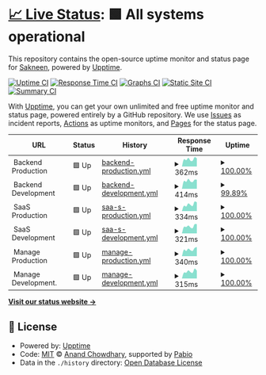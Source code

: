 # [📈 Live Status](https://Sakneen.github.io/uptime-status): <!--live status--> **🟩 All systems operational**

This repository contains the open-source uptime monitor and status page for [Sakneen](www.sakneen.com), powered by [Upptime](https://github.com/upptime/upptime).

[![Uptime CI](https://github.com/Sakneen/uptime-status/workflows/Uptime%20CI/badge.svg)](https://github.com/Sakneen/uptime-status/actions?query=workflow%3A%22Uptime+CI%22)
[![Response Time CI](https://github.com/Sakneen/uptime-status/workflows/Response%20Time%20CI/badge.svg)](https://github.com/Sakneen/uptime-status/actions?query=workflow%3A%22Response+Time+CI%22)
[![Graphs CI](https://github.com/Sakneen/uptime-status/workflows/Graphs%20CI/badge.svg)](https://github.com/Sakneen/uptime-status/actions?query=workflow%3A%22Graphs+CI%22)
[![Static Site CI](https://github.com/Sakneen/uptime-status/workflows/Static%20Site%20CI/badge.svg)](https://github.com/Sakneen/uptime-status/actions?query=workflow%3A%22Static+Site+CI%22)
[![Summary CI](https://github.com/Sakneen/uptime-status/workflows/Summary%20CI/badge.svg)](https://github.com/Sakneen/uptime-status/actions?query=workflow%3A%22Summary+CI%22)

With [Upptime](https://upptime.js.org), you can get your own unlimited and free uptime monitor and status page, powered entirely by a GitHub repository. We use [Issues](https://github.com/Sakneen/uptime-status/issues) as incident reports, [Actions](https://github.com/Sakneen/uptime-status/actions) as uptime monitors, and [Pages](https://Sakneen.github.io/uptime-status) for the status page.

<!--start: status pages-->
<!-- This summary is generated by Upptime (https://github.com/upptime/upptime) -->
<!-- Do not edit this manually, your changes will be overwritten -->
<!-- prettier-ignore -->
| URL | Status | History | Response Time | Uptime |
| --- | ------ | ------- | ------------- | ------ |
| <img alt="" src="https://img.sakneen.com/logos-email/logo_rOc78V2s7.png" height="13"> Backend Production | 🟩 Up | [backend-production.yml](https://github.com/Sakneen/uptime-status/commits/HEAD/history/backend-production.yml) | <details><summary><img alt="Response time graph" src="./graphs/backend-production/response-time-week.png" height="20"> 362ms</summary><br><a href="https://status.sakneen.com/history/backend-production"><img alt="Response time 365" src="https://img.shields.io/endpoint?url=https%3A%2F%2Fraw.githubusercontent.com%2FSakneen%2Fuptime-status%2FHEAD%2Fapi%2Fbackend-production%2Fresponse-time.json"></a><br><a href="https://status.sakneen.com/history/backend-production"><img alt="24-hour response time 404" src="https://img.shields.io/endpoint?url=https%3A%2F%2Fraw.githubusercontent.com%2FSakneen%2Fuptime-status%2FHEAD%2Fapi%2Fbackend-production%2Fresponse-time-day.json"></a><br><a href="https://status.sakneen.com/history/backend-production"><img alt="7-day response time 362" src="https://img.shields.io/endpoint?url=https%3A%2F%2Fraw.githubusercontent.com%2FSakneen%2Fuptime-status%2FHEAD%2Fapi%2Fbackend-production%2Fresponse-time-week.json"></a><br><a href="https://status.sakneen.com/history/backend-production"><img alt="30-day response time 349" src="https://img.shields.io/endpoint?url=https%3A%2F%2Fraw.githubusercontent.com%2FSakneen%2Fuptime-status%2FHEAD%2Fapi%2Fbackend-production%2Fresponse-time-month.json"></a><br><a href="https://status.sakneen.com/history/backend-production"><img alt="1-year response time 365" src="https://img.shields.io/endpoint?url=https%3A%2F%2Fraw.githubusercontent.com%2FSakneen%2Fuptime-status%2FHEAD%2Fapi%2Fbackend-production%2Fresponse-time-year.json"></a></details> | <details><summary><a href="https://status.sakneen.com/history/backend-production">100.00%</a></summary><a href="https://status.sakneen.com/history/backend-production"><img alt="All-time uptime 100.00%" src="https://img.shields.io/endpoint?url=https%3A%2F%2Fraw.githubusercontent.com%2FSakneen%2Fuptime-status%2FHEAD%2Fapi%2Fbackend-production%2Fuptime.json"></a><br><a href="https://status.sakneen.com/history/backend-production"><img alt="24-hour uptime 100.00%" src="https://img.shields.io/endpoint?url=https%3A%2F%2Fraw.githubusercontent.com%2FSakneen%2Fuptime-status%2FHEAD%2Fapi%2Fbackend-production%2Fuptime-day.json"></a><br><a href="https://status.sakneen.com/history/backend-production"><img alt="7-day uptime 100.00%" src="https://img.shields.io/endpoint?url=https%3A%2F%2Fraw.githubusercontent.com%2FSakneen%2Fuptime-status%2FHEAD%2Fapi%2Fbackend-production%2Fuptime-week.json"></a><br><a href="https://status.sakneen.com/history/backend-production"><img alt="30-day uptime 100.00%" src="https://img.shields.io/endpoint?url=https%3A%2F%2Fraw.githubusercontent.com%2FSakneen%2Fuptime-status%2FHEAD%2Fapi%2Fbackend-production%2Fuptime-month.json"></a><br><a href="https://status.sakneen.com/history/backend-production"><img alt="1-year uptime 100.00%" src="https://img.shields.io/endpoint?url=https%3A%2F%2Fraw.githubusercontent.com%2FSakneen%2Fuptime-status%2FHEAD%2Fapi%2Fbackend-production%2Fuptime-year.json"></a></details>
| <img alt="" src="https://img.sakneen.com/logos-email/logo_rOc78V2s7.png" height="13"> Backend Development | 🟩 Up | [backend-development.yml](https://github.com/Sakneen/uptime-status/commits/HEAD/history/backend-development.yml) | <details><summary><img alt="Response time graph" src="./graphs/backend-development/response-time-week.png" height="20"> 414ms</summary><br><a href="https://status.sakneen.com/history/backend-development"><img alt="Response time 406" src="https://img.shields.io/endpoint?url=https%3A%2F%2Fraw.githubusercontent.com%2FSakneen%2Fuptime-status%2FHEAD%2Fapi%2Fbackend-development%2Fresponse-time.json"></a><br><a href="https://status.sakneen.com/history/backend-development"><img alt="24-hour response time 464" src="https://img.shields.io/endpoint?url=https%3A%2F%2Fraw.githubusercontent.com%2FSakneen%2Fuptime-status%2FHEAD%2Fapi%2Fbackend-development%2Fresponse-time-day.json"></a><br><a href="https://status.sakneen.com/history/backend-development"><img alt="7-day response time 414" src="https://img.shields.io/endpoint?url=https%3A%2F%2Fraw.githubusercontent.com%2FSakneen%2Fuptime-status%2FHEAD%2Fapi%2Fbackend-development%2Fresponse-time-week.json"></a><br><a href="https://status.sakneen.com/history/backend-development"><img alt="30-day response time 394" src="https://img.shields.io/endpoint?url=https%3A%2F%2Fraw.githubusercontent.com%2FSakneen%2Fuptime-status%2FHEAD%2Fapi%2Fbackend-development%2Fresponse-time-month.json"></a><br><a href="https://status.sakneen.com/history/backend-development"><img alt="1-year response time 406" src="https://img.shields.io/endpoint?url=https%3A%2F%2Fraw.githubusercontent.com%2FSakneen%2Fuptime-status%2FHEAD%2Fapi%2Fbackend-development%2Fresponse-time-year.json"></a></details> | <details><summary><a href="https://status.sakneen.com/history/backend-development">99.89%</a></summary><a href="https://status.sakneen.com/history/backend-development"><img alt="All-time uptime 99.99%" src="https://img.shields.io/endpoint?url=https%3A%2F%2Fraw.githubusercontent.com%2FSakneen%2Fuptime-status%2FHEAD%2Fapi%2Fbackend-development%2Fuptime.json"></a><br><a href="https://status.sakneen.com/history/backend-development"><img alt="24-hour uptime 99.21%" src="https://img.shields.io/endpoint?url=https%3A%2F%2Fraw.githubusercontent.com%2FSakneen%2Fuptime-status%2FHEAD%2Fapi%2Fbackend-development%2Fuptime-day.json"></a><br><a href="https://status.sakneen.com/history/backend-development"><img alt="7-day uptime 99.89%" src="https://img.shields.io/endpoint?url=https%3A%2F%2Fraw.githubusercontent.com%2FSakneen%2Fuptime-status%2FHEAD%2Fapi%2Fbackend-development%2Fuptime-week.json"></a><br><a href="https://status.sakneen.com/history/backend-development"><img alt="30-day uptime 99.97%" src="https://img.shields.io/endpoint?url=https%3A%2F%2Fraw.githubusercontent.com%2FSakneen%2Fuptime-status%2FHEAD%2Fapi%2Fbackend-development%2Fuptime-month.json"></a><br><a href="https://status.sakneen.com/history/backend-development"><img alt="1-year uptime 99.99%" src="https://img.shields.io/endpoint?url=https%3A%2F%2Fraw.githubusercontent.com%2FSakneen%2Fuptime-status%2FHEAD%2Fapi%2Fbackend-development%2Fuptime-year.json"></a></details>
| <img alt="" src="https://img.sakneen.com/logos-email/logo_rOc78V2s7.png" height="13"> SaaS Production | 🟩 Up | [saa-s-production.yml](https://github.com/Sakneen/uptime-status/commits/HEAD/history/saa-s-production.yml) | <details><summary><img alt="Response time graph" src="./graphs/saa-s-production/response-time-week.png" height="20"> 334ms</summary><br><a href="https://status.sakneen.com/history/saa-s-production"><img alt="Response time 333" src="https://img.shields.io/endpoint?url=https%3A%2F%2Fraw.githubusercontent.com%2FSakneen%2Fuptime-status%2FHEAD%2Fapi%2Fsaa-s-production%2Fresponse-time.json"></a><br><a href="https://status.sakneen.com/history/saa-s-production"><img alt="24-hour response time 439" src="https://img.shields.io/endpoint?url=https%3A%2F%2Fraw.githubusercontent.com%2FSakneen%2Fuptime-status%2FHEAD%2Fapi%2Fsaa-s-production%2Fresponse-time-day.json"></a><br><a href="https://status.sakneen.com/history/saa-s-production"><img alt="7-day response time 334" src="https://img.shields.io/endpoint?url=https%3A%2F%2Fraw.githubusercontent.com%2FSakneen%2Fuptime-status%2FHEAD%2Fapi%2Fsaa-s-production%2Fresponse-time-week.json"></a><br><a href="https://status.sakneen.com/history/saa-s-production"><img alt="30-day response time 320" src="https://img.shields.io/endpoint?url=https%3A%2F%2Fraw.githubusercontent.com%2FSakneen%2Fuptime-status%2FHEAD%2Fapi%2Fsaa-s-production%2Fresponse-time-month.json"></a><br><a href="https://status.sakneen.com/history/saa-s-production"><img alt="1-year response time 333" src="https://img.shields.io/endpoint?url=https%3A%2F%2Fraw.githubusercontent.com%2FSakneen%2Fuptime-status%2FHEAD%2Fapi%2Fsaa-s-production%2Fresponse-time-year.json"></a></details> | <details><summary><a href="https://status.sakneen.com/history/saa-s-production">100.00%</a></summary><a href="https://status.sakneen.com/history/saa-s-production"><img alt="All-time uptime 100.00%" src="https://img.shields.io/endpoint?url=https%3A%2F%2Fraw.githubusercontent.com%2FSakneen%2Fuptime-status%2FHEAD%2Fapi%2Fsaa-s-production%2Fuptime.json"></a><br><a href="https://status.sakneen.com/history/saa-s-production"><img alt="24-hour uptime 100.00%" src="https://img.shields.io/endpoint?url=https%3A%2F%2Fraw.githubusercontent.com%2FSakneen%2Fuptime-status%2FHEAD%2Fapi%2Fsaa-s-production%2Fuptime-day.json"></a><br><a href="https://status.sakneen.com/history/saa-s-production"><img alt="7-day uptime 100.00%" src="https://img.shields.io/endpoint?url=https%3A%2F%2Fraw.githubusercontent.com%2FSakneen%2Fuptime-status%2FHEAD%2Fapi%2Fsaa-s-production%2Fuptime-week.json"></a><br><a href="https://status.sakneen.com/history/saa-s-production"><img alt="30-day uptime 100.00%" src="https://img.shields.io/endpoint?url=https%3A%2F%2Fraw.githubusercontent.com%2FSakneen%2Fuptime-status%2FHEAD%2Fapi%2Fsaa-s-production%2Fuptime-month.json"></a><br><a href="https://status.sakneen.com/history/saa-s-production"><img alt="1-year uptime 100.00%" src="https://img.shields.io/endpoint?url=https%3A%2F%2Fraw.githubusercontent.com%2FSakneen%2Fuptime-status%2FHEAD%2Fapi%2Fsaa-s-production%2Fuptime-year.json"></a></details>
| <img alt="" src="https://img.sakneen.com/logos-email/logo_rOc78V2s7.png" height="13"> SaaS Development | 🟩 Up | [saa-s-development.yml](https://github.com/Sakneen/uptime-status/commits/HEAD/history/saa-s-development.yml) | <details><summary><img alt="Response time graph" src="./graphs/saa-s-development/response-time-week.png" height="20"> 321ms</summary><br><a href="https://status.sakneen.com/history/saa-s-development"><img alt="Response time 332" src="https://img.shields.io/endpoint?url=https%3A%2F%2Fraw.githubusercontent.com%2FSakneen%2Fuptime-status%2FHEAD%2Fapi%2Fsaa-s-development%2Fresponse-time.json"></a><br><a href="https://status.sakneen.com/history/saa-s-development"><img alt="24-hour response time 416" src="https://img.shields.io/endpoint?url=https%3A%2F%2Fraw.githubusercontent.com%2FSakneen%2Fuptime-status%2FHEAD%2Fapi%2Fsaa-s-development%2Fresponse-time-day.json"></a><br><a href="https://status.sakneen.com/history/saa-s-development"><img alt="7-day response time 321" src="https://img.shields.io/endpoint?url=https%3A%2F%2Fraw.githubusercontent.com%2FSakneen%2Fuptime-status%2FHEAD%2Fapi%2Fsaa-s-development%2Fresponse-time-week.json"></a><br><a href="https://status.sakneen.com/history/saa-s-development"><img alt="30-day response time 320" src="https://img.shields.io/endpoint?url=https%3A%2F%2Fraw.githubusercontent.com%2FSakneen%2Fuptime-status%2FHEAD%2Fapi%2Fsaa-s-development%2Fresponse-time-month.json"></a><br><a href="https://status.sakneen.com/history/saa-s-development"><img alt="1-year response time 332" src="https://img.shields.io/endpoint?url=https%3A%2F%2Fraw.githubusercontent.com%2FSakneen%2Fuptime-status%2FHEAD%2Fapi%2Fsaa-s-development%2Fresponse-time-year.json"></a></details> | <details><summary><a href="https://status.sakneen.com/history/saa-s-development">100.00%</a></summary><a href="https://status.sakneen.com/history/saa-s-development"><img alt="All-time uptime 99.98%" src="https://img.shields.io/endpoint?url=https%3A%2F%2Fraw.githubusercontent.com%2FSakneen%2Fuptime-status%2FHEAD%2Fapi%2Fsaa-s-development%2Fuptime.json"></a><br><a href="https://status.sakneen.com/history/saa-s-development"><img alt="24-hour uptime 100.00%" src="https://img.shields.io/endpoint?url=https%3A%2F%2Fraw.githubusercontent.com%2FSakneen%2Fuptime-status%2FHEAD%2Fapi%2Fsaa-s-development%2Fuptime-day.json"></a><br><a href="https://status.sakneen.com/history/saa-s-development"><img alt="7-day uptime 100.00%" src="https://img.shields.io/endpoint?url=https%3A%2F%2Fraw.githubusercontent.com%2FSakneen%2Fuptime-status%2FHEAD%2Fapi%2Fsaa-s-development%2Fuptime-week.json"></a><br><a href="https://status.sakneen.com/history/saa-s-development"><img alt="30-day uptime 100.00%" src="https://img.shields.io/endpoint?url=https%3A%2F%2Fraw.githubusercontent.com%2FSakneen%2Fuptime-status%2FHEAD%2Fapi%2Fsaa-s-development%2Fuptime-month.json"></a><br><a href="https://status.sakneen.com/history/saa-s-development"><img alt="1-year uptime 99.98%" src="https://img.shields.io/endpoint?url=https%3A%2F%2Fraw.githubusercontent.com%2FSakneen%2Fuptime-status%2FHEAD%2Fapi%2Fsaa-s-development%2Fuptime-year.json"></a></details>
| <img alt="" src="https://img.sakneen.com/logos-email/logo_rOc78V2s7.png" height="13"> Manage Production | 🟩 Up | [manage-production.yml](https://github.com/Sakneen/uptime-status/commits/HEAD/history/manage-production.yml) | <details><summary><img alt="Response time graph" src="./graphs/manage-production/response-time-week.png" height="20"> 340ms</summary><br><a href="https://status.sakneen.com/history/manage-production"><img alt="Response time 327" src="https://img.shields.io/endpoint?url=https%3A%2F%2Fraw.githubusercontent.com%2FSakneen%2Fuptime-status%2FHEAD%2Fapi%2Fmanage-production%2Fresponse-time.json"></a><br><a href="https://status.sakneen.com/history/manage-production"><img alt="24-hour response time 458" src="https://img.shields.io/endpoint?url=https%3A%2F%2Fraw.githubusercontent.com%2FSakneen%2Fuptime-status%2FHEAD%2Fapi%2Fmanage-production%2Fresponse-time-day.json"></a><br><a href="https://status.sakneen.com/history/manage-production"><img alt="7-day response time 340" src="https://img.shields.io/endpoint?url=https%3A%2F%2Fraw.githubusercontent.com%2FSakneen%2Fuptime-status%2FHEAD%2Fapi%2Fmanage-production%2Fresponse-time-week.json"></a><br><a href="https://status.sakneen.com/history/manage-production"><img alt="30-day response time 317" src="https://img.shields.io/endpoint?url=https%3A%2F%2Fraw.githubusercontent.com%2FSakneen%2Fuptime-status%2FHEAD%2Fapi%2Fmanage-production%2Fresponse-time-month.json"></a><br><a href="https://status.sakneen.com/history/manage-production"><img alt="1-year response time 327" src="https://img.shields.io/endpoint?url=https%3A%2F%2Fraw.githubusercontent.com%2FSakneen%2Fuptime-status%2FHEAD%2Fapi%2Fmanage-production%2Fresponse-time-year.json"></a></details> | <details><summary><a href="https://status.sakneen.com/history/manage-production">100.00%</a></summary><a href="https://status.sakneen.com/history/manage-production"><img alt="All-time uptime 100.00%" src="https://img.shields.io/endpoint?url=https%3A%2F%2Fraw.githubusercontent.com%2FSakneen%2Fuptime-status%2FHEAD%2Fapi%2Fmanage-production%2Fuptime.json"></a><br><a href="https://status.sakneen.com/history/manage-production"><img alt="24-hour uptime 100.00%" src="https://img.shields.io/endpoint?url=https%3A%2F%2Fraw.githubusercontent.com%2FSakneen%2Fuptime-status%2FHEAD%2Fapi%2Fmanage-production%2Fuptime-day.json"></a><br><a href="https://status.sakneen.com/history/manage-production"><img alt="7-day uptime 100.00%" src="https://img.shields.io/endpoint?url=https%3A%2F%2Fraw.githubusercontent.com%2FSakneen%2Fuptime-status%2FHEAD%2Fapi%2Fmanage-production%2Fuptime-week.json"></a><br><a href="https://status.sakneen.com/history/manage-production"><img alt="30-day uptime 100.00%" src="https://img.shields.io/endpoint?url=https%3A%2F%2Fraw.githubusercontent.com%2FSakneen%2Fuptime-status%2FHEAD%2Fapi%2Fmanage-production%2Fuptime-month.json"></a><br><a href="https://status.sakneen.com/history/manage-production"><img alt="1-year uptime 100.00%" src="https://img.shields.io/endpoint?url=https%3A%2F%2Fraw.githubusercontent.com%2FSakneen%2Fuptime-status%2FHEAD%2Fapi%2Fmanage-production%2Fuptime-year.json"></a></details>
| <img alt="" src="https://img.sakneen.com/logos-email/logo_rOc78V2s7.png" height="13"> Manage Development. | 🟩 Up | [manage-development.yml](https://github.com/Sakneen/uptime-status/commits/HEAD/history/manage-development.yml) | <details><summary><img alt="Response time graph" src="./graphs/manage-development/response-time-week.png" height="20"> 315ms</summary><br><a href="https://status.sakneen.com/history/manage-development"><img alt="Response time 328" src="https://img.shields.io/endpoint?url=https%3A%2F%2Fraw.githubusercontent.com%2FSakneen%2Fuptime-status%2FHEAD%2Fapi%2Fmanage-development%2Fresponse-time.json"></a><br><a href="https://status.sakneen.com/history/manage-development"><img alt="24-hour response time 349" src="https://img.shields.io/endpoint?url=https%3A%2F%2Fraw.githubusercontent.com%2FSakneen%2Fuptime-status%2FHEAD%2Fapi%2Fmanage-development%2Fresponse-time-day.json"></a><br><a href="https://status.sakneen.com/history/manage-development"><img alt="7-day response time 315" src="https://img.shields.io/endpoint?url=https%3A%2F%2Fraw.githubusercontent.com%2FSakneen%2Fuptime-status%2FHEAD%2Fapi%2Fmanage-development%2Fresponse-time-week.json"></a><br><a href="https://status.sakneen.com/history/manage-development"><img alt="30-day response time 307" src="https://img.shields.io/endpoint?url=https%3A%2F%2Fraw.githubusercontent.com%2FSakneen%2Fuptime-status%2FHEAD%2Fapi%2Fmanage-development%2Fresponse-time-month.json"></a><br><a href="https://status.sakneen.com/history/manage-development"><img alt="1-year response time 328" src="https://img.shields.io/endpoint?url=https%3A%2F%2Fraw.githubusercontent.com%2FSakneen%2Fuptime-status%2FHEAD%2Fapi%2Fmanage-development%2Fresponse-time-year.json"></a></details> | <details><summary><a href="https://status.sakneen.com/history/manage-development">100.00%</a></summary><a href="https://status.sakneen.com/history/manage-development"><img alt="All-time uptime 100.00%" src="https://img.shields.io/endpoint?url=https%3A%2F%2Fraw.githubusercontent.com%2FSakneen%2Fuptime-status%2FHEAD%2Fapi%2Fmanage-development%2Fuptime.json"></a><br><a href="https://status.sakneen.com/history/manage-development"><img alt="24-hour uptime 100.00%" src="https://img.shields.io/endpoint?url=https%3A%2F%2Fraw.githubusercontent.com%2FSakneen%2Fuptime-status%2FHEAD%2Fapi%2Fmanage-development%2Fuptime-day.json"></a><br><a href="https://status.sakneen.com/history/manage-development"><img alt="7-day uptime 100.00%" src="https://img.shields.io/endpoint?url=https%3A%2F%2Fraw.githubusercontent.com%2FSakneen%2Fuptime-status%2FHEAD%2Fapi%2Fmanage-development%2Fuptime-week.json"></a><br><a href="https://status.sakneen.com/history/manage-development"><img alt="30-day uptime 100.00%" src="https://img.shields.io/endpoint?url=https%3A%2F%2Fraw.githubusercontent.com%2FSakneen%2Fuptime-status%2FHEAD%2Fapi%2Fmanage-development%2Fuptime-month.json"></a><br><a href="https://status.sakneen.com/history/manage-development"><img alt="1-year uptime 100.00%" src="https://img.shields.io/endpoint?url=https%3A%2F%2Fraw.githubusercontent.com%2FSakneen%2Fuptime-status%2FHEAD%2Fapi%2Fmanage-development%2Fuptime-year.json"></a></details>

<!--end: status pages-->

[**Visit our status website →**](https://Sakneen.github.io/uptime-status)

## 📄 License

- Powered by: [Upptime](https://github.com/upptime/upptime)
- Code: [MIT](./LICENSE) © [Anand Chowdhary](https://anandchowdhary.com), supported by [Pabio](https://pabio.com)
- Data in the `./history` directory: [Open Database License](https://opendatacommons.org/licenses/odbl/1-0/)
